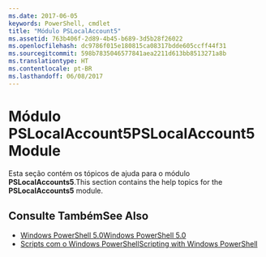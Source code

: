 ```yaml
---
ms.date: 2017-06-05
keywords: PowerShell, cmdlet
title: "Módulo PSLocalAccount5"
ms.assetid: 763b406f-2d89-4b45-b689-3d5b28f26022
ms.openlocfilehash: dc9786f015e180815ca08317bdde605ccff44f31
ms.sourcegitcommit: 598b7835046577841aea2211d613bb8513271a8b
ms.translationtype: HT
ms.contentlocale: pt-BR
ms.lasthandoff: 06/08/2017
---
```

# <a name="pslocalaccount5-module"></a><span data-ttu-id="93df1-103">Módulo PSLocalAccount5</span><span class="sxs-lookup"><span data-stu-id="93df1-103">PSLocalAccount5 Module</span></span>
<span data-ttu-id="93df1-104">Esta seção contém os tópicos de ajuda para o módulo **PSLocalAccounts5**.</span><span class="sxs-lookup"><span data-stu-id="93df1-104">This section contains the help topics for the **PSLocalAccounts5** module.</span></span>

## <a name="see-also"></a><span data-ttu-id="93df1-105">Consulte Também</span><span class="sxs-lookup"><span data-stu-id="93df1-105">See Also</span></span>
- [<span data-ttu-id="93df1-106">Windows PowerShell 5.0</span><span class="sxs-lookup"><span data-stu-id="93df1-106">Windows PowerShell 5.0</span></span>](Windows-PowerShell-5.0.md)
- [<span data-ttu-id="93df1-107">Scripts com o Windows PowerShell</span><span class="sxs-lookup"><span data-stu-id="93df1-107">Scripting with Windows PowerShell</span></span>](../../getting-started/fundamental/Scripting-with-Windows-PowerShell.md)

